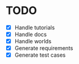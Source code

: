 # TODO

- [x] Handle tutorials
- [x] Handle docs
- [x] Handle worlds
- [x] Generate requirements
- [x] Generate test cases
